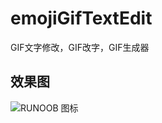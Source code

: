 # emojiGifTextEdit
GIF文字修改，GIF改字，GIF生成器


## 效果图

![RUNOOB 图标](https://github.com/Jdb156158/emojiGifTextEdit/blob/main/resource/IMB_2hPdG0.gif)

